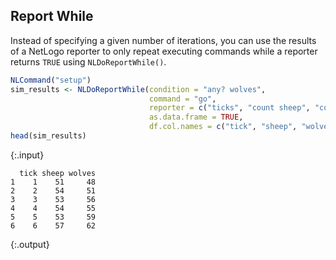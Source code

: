 ---
---

## Report While

Instead of specifying a given number of iterations, you can use the results of a NetLogo reporter to only repeat executing commands while a reporter returns `TRUE` using `NLDoReportWhile()`. 
  

~~~r
NLCommand("setup")
sim_results <- NLDoReportWhile(condition = "any? wolves", 
                               command = "go",
                               reporter = c("ticks", "count sheep", "count wolves"),
                               as.data.frame = TRUE,
                               df.col.names = c("tick", "sheep", "wolves"))
head(sim_results)
~~~
{:.input}
~~~
  tick sheep wolves
1    1    51     48
2    2    54     51
3    3    53     56
4    4    54     55
5    5    53     59
6    6    57     62
~~~
{:.output}

